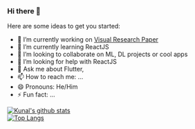### Hi there 👋

<!--
**AlKun25/AlKun25** is a ✨ _special_ ✨ repository because its `README.md` (this file) appears on your GitHub profile.-->

Here are some ideas to get you started:

- 🔭 I’m currently working on [Visual Research Paper](https://github.com/harshitaggarwal01/Visual-Research-Paper)
- 🌱 I’m currently learning ReactJS
- 👯 I’m looking to collaborate on ML, DL projects or cool apps
- 🤔 I’m looking for help with ReactJS
- 💬 Ask me about Flutter, 
- 📫 How to reach me: ...
- 😄 Pronouns: He/Him
- ⚡ Fun fact: ...

[![Kunal's github stats](https://github-readme-stats.vercel.app/api?username=AlKun25&count_private=true&show_icons=true&theme=radical)](https://github.com/anuraghazra/github-readme-stats)
<br>
[![Top Langs](https://github-readme-stats.vercel.app/api/top-langs/?username=AlKun25&langs_count=8)](https://github.com/anuraghazra/github-readme-stats)
